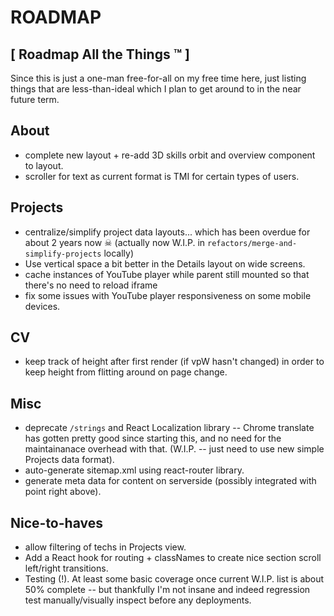 # ROADMAP #
## [ Roadmap All the Things ™ ] ##

Since this is just a one-man free-for-all on my free time here, just listing things that are less-than-ideal which I plan to get around to in the near future term.

## About
- complete new layout + re-add 3D skills orbit and overview component to layout.
- scroller for text as current format is TMI for certain types
of users.

## Projects
- centralize/simplify project data layouts... which has been overdue for about 2 years now ☠ (actually now W.I.P. in `refactors/merge-and-simplify-projects` locally)
- Use vertical space a bit better in the Details layout on wide screens.
- cache instances of YouTube player while parent still mounted so that there's no need to reload iframe
- fix some issues with YouTube player responsiveness on some mobile devices.

## CV
- keep track of height after first render (if vpW hasn't changed) in order to keep height from flitting around on page change.

## Misc
- deprecate `/strings` and React Localization library -- Chrome translate has gotten pretty good since starting this, and no need for the maintainanace overhead with that. (W.I.P. -- just need to use new simple Projects data format).
- auto-generate sitemap.xml using react-router library.
- generate meta data for content on serverside (possibly integrated with point right above).

## Nice-to-haves

- allow filtering of techs in Projects view.
- Add a React hook for routing + classNames to create nice section
scroll left/right transitions.
- Testing (!). At least some basic coverage once current W.I.P. list is about 50% complete -- but thankfully I'm not insane and indeed regression test manually/visually inspect before any deployments.